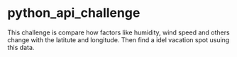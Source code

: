 # python_api_challenge
This challenge is compare how factors like humidity, wind speed and others change with the latitute and longitude. Then find a idel vacation spot usuing this data.